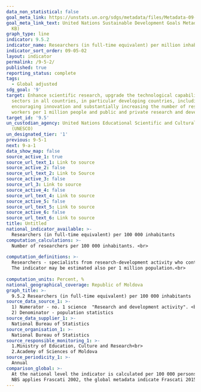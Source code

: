 ```yaml
---
data_non_statistical: false
goal_meta_link: https://unstats.un.org/sdgs/metadata/files/Metadata-09-05-02.pdf
goal_meta_link_text: United Nations Sustainable Development Goals Metadata (PDF 382
  KB)
graph_type: line
indicator: 9.5.2
indicator_name: Researchers (in full-time equivalent) per million inhabitants
indicator_sort_order: 09-05-02
layout: indicator
permalink: /9-5-2/
published: true
reporting_status: complete
tags:
  - Global adjusted
sdg_goal: '9'
target: Enhance scientific research, upgrade the technological capabilities of industrial
  sectors in all countries, in particular developing countries, including, by 2030,
  encouraging innovation and substantially increasing the number of research and development
  workers per 1 million people and public and private research and development spending
target_id: '9.5'
un_custodian_agency: United Nations Educational Scientific and Cultural Organization
  (UNESCO)
un_designated_tier: '1'
previous: 9-5-1
next: 9-a-1
data_show_map: false
source_active_1: true
source_url_text_1: Link to source
source_active_2: false
source_url_text_2: Link to Source
source_active_3: false
source_url_3: Link to source
source_active_4: false
source_url_text_4: Link to source
source_active_5: false
source_url_text_5: Link to source
source_active_6: false
source_url_text_6: Link to source
title: Untitled
national_indicator_available: >-
  Researchers (in full-time equivalent) per 100 000 inhabitants
computation_calculations: >-
  Number of researchers per 100 000 inhabitants. <br> 
  
computation_definitions: >-
  Researchers - specialists from research-development activity who contribute directly to creating new knowledge, products, procedures, methods and systems, as well as management of such types of activity. „Full-time equivalent (FTE)” (person-year) = weekly worked time based on the contract  * full months worked * 100.<br> 
  The indicator may be estimated also per 1 million population.<br> 
  
computation_units: Percent, %
national_geographical_coverage: Republic of Moldova
graph_title: >-
  9.5.2 Researchers (in full-time equivalent) per 100 000 inhabitants 
source_data_source_1: >-
  1) Numerator - no. 1 science  "Research and development activity". <br> 
  2) Denominator - population statistics 
source_data_supplier_1: >-
  National Bureau of Statistics
source_organisation_1: >-
  National Bureau of Statistics
source_responsible_monitoring_1: >-
  1.Ministry of Education, Culture and Research<br> 
  2.Academy of Sciences of Moldova
source_periodicity_1: >-
  Annual
comparison_global: >-
  At the national level the indicator is calculated per 100 000 persons. It is possible to report it also per 1 million<br> 
  NBS applies Frascati 2002, the global metadata indicate Frascati 2015.
---
```

